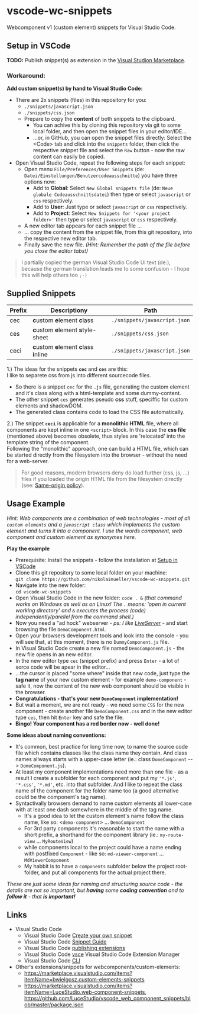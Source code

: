 # vscode-wc-snippets

Webcomponent v1 (custom element) snippets for Visual Studio Code.

## Setup in VSCode

__TODO:__ Publish snippet(s) as extension in the [Visual Studion Marketplace](https://marketplace.visualstudio.com/VSCode).

### Workaround:

__Add custom snippet(s) by hand to Visual Studio Code:__

* There are 2x snippets (files) in this repository for you:
    + ``./snippets/javascript.json``
    + ``./snippets/css.json``
    + Prepare to copy the __content__ of both snippets to the clipboard.
        - You can achive this by cloning this repository via git to some local folder, and then open the snippet files in your editor/IDE...
        - ...or, in GitHub, you can open the snippet files directly: Select the \<Code\> tab and click into the ``snippets`` folder, then click the respective snippet file and select the ``Raw`` button - now the raw content can easily be copied.
* Open Visual Studio Code, repeat the following steps for each snippet:
    + Open menu ``File/Preferences/User Snippets`` (de: ``Datei/Einstellungen/Benutzercodeausschnitte``)  you have three options now: 
        - Add to __Global__: Select ``New Global snippets file`` (de: ``Neue globale Codeausschnittsdatei``) then type or select ``javascript`` or ``css`` respectively.
        - Add to __User__: Just type or select ``javascript`` or ``css`` respectively.
        - Add to __Project__: Select ``New Snippets for '<your project folder>'`` then type or select ``javascript`` or ``css`` respectively.
    + A new editor tab appears for each snippet file ...
    + ... copy the content from the snippet file, from this git repository, into the respective new editor tab.
    + Finally save the new file. *(Hint: Remember the path of the file before you close the editor tabs!)*

> I partially copied the german Visual Studio Code UI text (de:), because the german translation leads me to some confusion - I hope this will help others too ``;-)``

## Supplied Snippets

| Prefix | Descriptiony | Path |
| ---  | --- | --- |
| cec  | <b>c</b>ustom <b>e</b>lement <b>c</b>lass | ``./snippets/javascript.json`` |
| ces  | <b>c</b>ustom <b>e</b>lement <b>s</b>tyle-sheet | ``./snippets/css.json`` |
| ceci | <b>c</b>ustom <b>e</b>lement <b>c</b>lass <b>i</b>nline | ``./snippets/javascript.json`` |

1.) The ideas for the snippets __`cec`__ and __`ces`__ are this:  
I like to separete css from js into different sourcecode files.

* So there is a snippet ``cec`` for the ``.js`` file, generating the custom element and it's class along with a html-template and some dummy-content.  
* The other snippet ``ces`` generates pseudo __css__ stuff, speciffic for custom elements and shadowDOM.
* The generated class contains code to load the CSS file automatically.

2.) The snippet __`ceci`__ is applicable for a __monolithic HTML__ file, where all components are kept inline in one `<script>` block. In this case the __css file__ (mentioned above) becomes obsolete, thus styles are 'relocated' into the template string of the component.  
Following the "monolithic" approach, one can build a HTML file, which can be started directly from the filesystem into the browser - without the need for a web-server.

> For good reasons, modern browsers deny do load further (css, js, ...) files if you loaded the origin HTML file from the filesystem directly (see: [Same-origin policy](https://developer.mozilla.org/de/docs/Web/Security/Same-origin_policy)).

## Usage Example

*Hint: Web components are a combination of web technologies - most of all `custom elements` and a `javascript class` which implements the custom element and turns it into a component. I use the words component, web component and custom element as synonymes here.*

__Play the example__

* Prerequisite: Install the snippets - follow the installation at [Setup in VSCode](#Setup-in-VSCode)
* Clone this git repository to some local folder on your machine:  
`git clone https://github.com/nikolaimueller/vscode-wc-snippets.git`
* Navigate into the new folder:  
`cd vscode-wc-snippets`
* Open Visual Studio Code in the new folder: `code . &`  *(that command works on Windows as well as on Linux! The `.` means: 'open in current working directory' and `&` executes the process (code) independently/parellel from the command shell.)*
* Now you need a "ad hock" webserver - *ps: I like [LiveServer](https://marketplace.visualstudio.com/items?itemName=ritwickdey.LiveServer)* - and start browsing the file `DemoComponent.html`.
* Open your browsers development tools and look into the console - you will see that, at this moment, there is no `DummyComponent.js` file.
* In Visual Studio Code create a new file named `DemoComponent.js` - the new file opens in an new editor.
* In the new editor type `cec` (snippet prefix) and press `Enter` - a lot of sorce code will be apear in the editor...
* ...the cursor is placed "some where" inside that new code, just type the __tag name__ of your new custom element - for example `demo-component` - safe it, now the content of the new web component should be visible in the browser.
* __Congratulations - that's your new `DemoComponent` implementation!__
* But wait a moment, we are not ready - we need some `CSS` for the new component - create another file `DemoComponent.css` and in the new editor type `ces`, then hit `Enter` key and safe the file.
* __Bingo! Your component has a red border now - well done!__

__Some ideas about naming conventions:__

* It's common, best practice for long time now, to name the source code file which contains classes like the class name they contain. And class names allways starts with a upper-case letter (ie.: class `DomeComponent` --> `DomeComponent.js`).
* At least my component implementations need more than one file - as a result I create a subfolder for each component and put my `'*.js'`, `'*.css'`, `'*.md'`, etc. into that subfolder. And I like to repeat the class name of the component for the folder name too (a good alternative could be the component's tag name).
* Syntactivally browsers demand to name custom elements all lower-case with at least one dash somewhere in the middle of the tag name.
    + It's a good idea to let the custom element's name follow the class name, like so: &lt;`demo-component`&gt; ... `DemoComponent`
    + For 3rd party components it's reasonable to start the name with a short prefix, a shorthand for the component library (ie.: `my-route-view` ... `MyRouteView`)
    + while components local to the project could have a name ending with postfixed `Component` - like so: ``md-viewer-component`` ... ``MdViewerComponent``
    + My habbit is to have a `components` subfolder below the project root-folder, and put all components for the actual project there.

*These are just some ideas for naming and structuring source code - the details are not so important, but __having__ some __coding convention__ and to __follow it__ - that __is important!__*

## Links

* Visual Studio Code
  + Visual Studio Code [Create your own snippet](https://code.visualstudio.com/docs/editor/userdefinedsnippets)
  + Visual Studio Code [Snippet Guide](https://code.visualstudio.com/api/language-extensions/snippet-guide)
  + Visual Studio Code [publishing extensions](https://code.visualstudio.com/api/working-with-extensions/publishing-extension)
  + Visual Studio Code [vsce](https://github.com/microsoft/vscode-vsce) Visual Studio Code Extension Manager
  + Visual Studio Code [CLI](https://code.visualstudio.com/docs/editor/command-line)
* Other's extensions/snippets for webcomponents/custom-elements:
  + https://marketplace.visualstudio.com/items?itemName=bwielgosz.custom-elements-snippets
  + https://marketplace.visualstudio.com/items?itemName=LuceStudio.web-component-snippets, https://github.com/LuceStudio/vscode_web_component_snippets/blob/master/package.json
